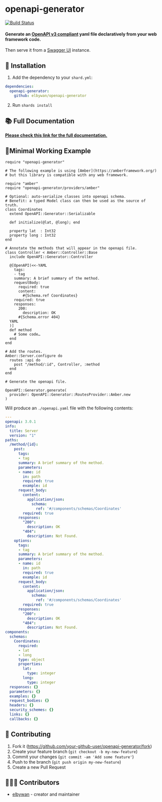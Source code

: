 # openapi-generator

[![Build Status](https://travis-ci.org/elbywan/openapi-generator.svg?branch=master)](https://travis-ci.org/elbywan/openapi-generator)

#### Generate an [OpenAPI v3 compliant](https://swagger.io/specification/) yaml file declaratively from your web framework code.

Then serve it from a [Swagger UI](https://swagger.io/tools/swagger-ui/) instance.

## 💾 Installation

1. Add the dependency to your `shard.yml`:

```yaml
dependencies:
  openapi-generator:
    github: elbywan/openapi-generator
```

2. Run `shards install`

## 📚 Full Documentation

[**Please check this link for the full documentation.**](https://elbywan.github.io/openapi-generator/OpenAPI/Generator.html)

## 🔨Minimal Working Example

```crystal
require "openapi-generator"

# The following example is using [Amber](https://amberframework.org/)
# but this library is compatible with any web framework.

require "amber"
require "openapi-generator/providers/amber"

# Optional: auto-serialize classes into openapi schema.
# Benefit: a typed Model class can then be used as the source of truth.
class Coordinates
  extend OpenAPI::Generator::Serializable

  def initialize(@lat, @long); end

  property lat  : Int32
  property long : Int32
end

# Annotate the methods that will appear in the openapi file.
class Controller < Amber::Controller::Base
  include OpenAPI::Generator::Controller

  @[OpenAPI(<<-YAML
    tags:
    - tag
    summary: A brief summary of the method.
    requestBody:
      required: true
      content:
        #{Schema.ref Coordinates}
    required: true
    responses:
      200:
        description: OK
      #{Schema.error 404}
  YAML
  )]
  def method
    # Some code…
  end
end

# Add the routes.
Amber::Server.configure do
  routes :api do
    post "/method/:id", Controller, :method
  end
end

# Generate the openapi file.

OpenAPI::Generator.generate(
  provider: OpenAPI::Generator::RoutesProvider::Amber.new
)
```

Will produce an `./openapi.yaml` file with the following contents:

```yaml
---
openapi: 3.0.1
info:
  title: Server
  version: "1"
paths:
  /method/{id}:
    post:
      tags:
      - tag
      summary: A brief summary of the method.
      parameters:
      - name: id
        in: path
        required: true
        example: id
      request_body:
        content:
          application/json:
            schema:
              ref: '#/components/schemas/Coordinates'
        required: true
      responses:
        "200":
          description: OK
        "404":
          description: Not Found.
    options:
      tags:
      - tag
      summary: A brief summary of the method.
      parameters:
      - name: id
        in: path
        required: true
        example: id
      request_body:
        content:
          application/json:
            schema:
              ref: '#/components/schemas/Coordinates'
        required: true
      responses:
        "200":
          description: OK
        "404":
          description: Not Found.
components:
  schemas:
    Coordinates:
      required:
      - lat
      - long
      type: object
      properties:
        lat:
          type: integer
        long:
          type: integer
  responses: {}
  parameters: {}
  examples: {}
  request_bodies: {}
  headers: {}
  security_schemes: {}
  links: {}
  callbacks: {}
```

## 🤝 Contributing

1. Fork it (<https://github.com/your-github-user/openapi-generator/fork>)
2. Create your feature branch (`git checkout -b my-new-feature`)
3. Commit your changes (`git commit -am 'Add some feature'`)
4. Push to the branch (`git push origin my-new-feature`)
5. Create a new Pull Request

## 🧑‍🤝‍🧑 Contributors

- [elbywan](https://github.com/your-github-user) - creator and maintainer
